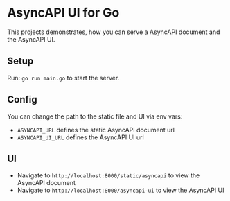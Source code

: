 # AsyncAPI UI for Go

This projects demonstrates, how you can serve a AsyncAPI document and the AsyncAPI UI.

## Setup

Run: `go run main.go` to start the server.

## Config

You can change the path to the static file and UI via env vars:

- `ASYNCAPI_URL` defines the static AsyncAPI document url
- `ASYNCAPI_UI_URL` defines the AsyncAPI UI url

## UI

- Navigate to `http://localhost:8000/static/asyncapi` to view the AsyncAPI document
- Navigate to `http://localhost:8000/asyncapi-ui` to view the AsyncAPI UI
